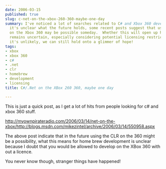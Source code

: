```yaml
---
date: 2006-03-15
published: true
slug: c-net-on-the-xbox-260-360-maybe-one-day
summary: I've noticed a lot of searches related to C# and Xbox 360 development.  While
  it's unclear what the future holds, some recent posts suggest that using the CLR
  on the Xbox 360 may be possible someday.  Whether this will open up homebrew development
  remains uncertain, especially considering potential licensing restrictions.  Though
  it's unlikely, we can still hold onto a glimmer of hope!
tags:
- xbox
- xbox 360
- c#
- .net
- clr
- homebrew
- development
- licensing
title: C#/.Net on the XBox 260 360, maybe one day

---
```

This is just a quick post, as I get a lot of hits from people looking for c# and xbox 360 stuff.<p /><a href="http://myownpirateradio.com/2006/03/14/net-on-the-xbox/">http://myownpirateradio.com/2006/03/14/net-on-the-xbox/</a><a href="http://blogs.msdn.com/mikezintel/archive/2006/03/14/550958.aspx">http://blogs.msdn.com/mikezintel/archive/2006/03/14/550958.aspx</a><p />The above post indicate that in the future using the CLR on the 360 might be a possibility, what this means for home brew development is unclear because I doubt that you would be allowed to develop on the XBox 360 with out a licence.<p />You never know though, stranger things have happened!<p />

